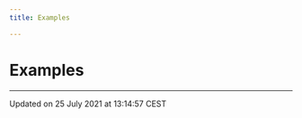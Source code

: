 ```yaml
---
title: Examples

---
```


# Examples







-------------------------------

Updated on 25 July 2021 at 13:14:57 CEST
